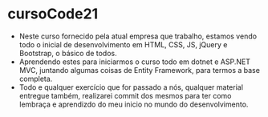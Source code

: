 # cursoCode21

- Neste curso fornecido pela atual empresa que trabalho, estamos vendo todo o inicial de desenvolvimento em HTML, CSS, JS, jQuery e Bootstrap, o
básico de todos.
- Aprendendo estes para iniciarmos o curso todo em dotnet e ASP.NET MVC, juntando algumas coisas de Entity Framework, para termos a base completa.
- Todo e qualquer exercício que for passado a nós, qualquer material entregue também, realizarei commit dos mesmos para ter como lembraça e aprendizdo do meu inicio no mundo do desenvolvimento.
